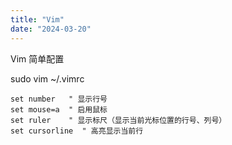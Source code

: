 ```yaml
---
title: "Vim"
date: "2024-03-20"
---
```


Vim 简单配置

sudo vim ~/.vimrc

```
set number   " 显示行号
set mouse=a  " 启用鼠标
set ruler    " 显示标尺（显示当前光标位置的行号、列号）
set cursorline  " 高亮显示当前行
```
